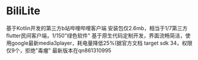 # BiliLite
基于Kotlin开发的第三方b站哔哩哔哩客户端 安装包仅2.6mb，相当于1/7第三方flutter民间客户端，1/150"绿色软件" 基于原生代码定制开发，界面流畅简洁，使用google最新media3player，耗电量降低25%(据官方文档 target sdk 34，权限仅9个，拒绝"毒瘤" 最新版本在qn861310995
